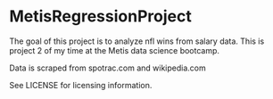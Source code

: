 # MetisRegressionProject
The goal of this project is to analyze nfl wins from salary data. This is project 2 of my time at the Metis data science bootcamp. 

Data is scraped from spotrac.com and wikipedia.com

See LICENSE for licensing information. 
